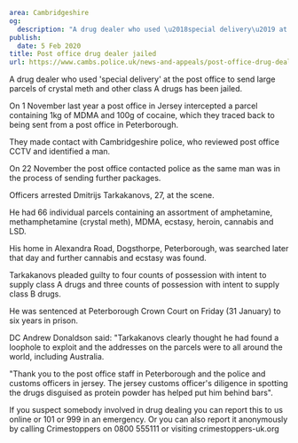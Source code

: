 ```yaml
area: Cambridgeshire
og:
  description: "A drug dealer who used \u2018special delivery\u2019 at the post office to send large parcels of crystal meth and other class A drugs has been jailed."
publish:
  date: 5 Feb 2020
title: Post office drug dealer jailed
url: https://www.cambs.police.uk/news-and-appeals/post-office-drug-dealer-jailed
```

A drug dealer who used 'special delivery' at the post office to send large parcels of crystal meth and other class A drugs has been jailed.

On 1 November last year a post office in Jersey intercepted a parcel containing 1kg of MDMA and 100g of cocaine, which they traced back to being sent from a post office in Peterborough.

They made contact with Cambridgeshire police, who reviewed post office CCTV and identified a man.

On 22 November the post office contacted police as the same man was in the process of sending further packages.

Officers arrested Dmitrijs Tarkakanovs, 27, at the scene.

He had 66 individual parcels containing an assortment of amphetamine, methamphetamine (crystal meth), MDMA, ecstasy, heroin, cannabis and LSD.

His home in Alexandra Road, Dogsthorpe, Peterborough, was searched later that day and further cannabis and ecstasy was found.

Tarkakanovs pleaded guilty to four counts of possession with intent to supply class A drugs and three counts of possession with intent to supply class B drugs.

He was sentenced at Peterborough Crown Court on Friday (31 January) to six years in prison.

DC Andrew Donaldson said: "Tarkakanovs clearly thought he had found a loophole to exploit and the addresses on the parcels were to all around the world, including Australia.

"Thank you to the post office staff in Peterborough and the police and customs officers in jersey. The jersey customs officer's diligence in spotting the drugs disguised as protein powder has helped put him behind bars".

If you suspect somebody involved in drug dealing you can report this to us online or 101 or 999 in an emergency. Or you can also report it anonymously by calling Crimestoppers on 0800 555111 or visiting crimestoppers-uk.org
